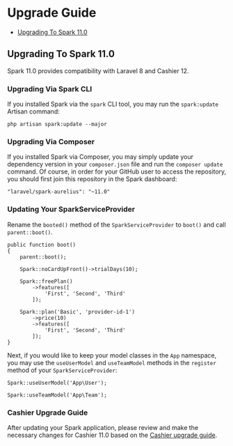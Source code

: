 # Upgrade Guide

- [Upgrading To Spark 11.0](#upgrade-spark-11.0)

<a name="upgrade-spark-11.0"></a>
## Upgrading To Spark 11.0

Spark 11.0 provides compatibility with Laravel 8 and Cashier 12.

### Upgrading Via Spark CLI

If you installed Spark via the `spark` CLI tool, you may run the `spark:update` Artisan command:

    php artisan spark:update --major

### Upgrading Via Composer

If you installed Spark via Composer, you may simply update your dependency version in your `composer.json` file and run the `composer update` command. Of course, in order for your GitHub user to access the repository, you should first join this repository in the Spark dashboard:

    "laravel/spark-aurelius": "~11.0"

### Updating Your SparkServiceProvider

Rename the `booted()` method of the `SparkServiceProvider` to `boot()` and call `parent::boot()`.

    public function boot()
    {
        parent::boot();

        Spark::noCardUpFront()->trialDays(10);

        Spark::freePlan()
            ->features([
                'First', 'Second', 'Third'
            ]);

        Spark::plan('Basic', 'provider-id-1')
            ->price(10)
            ->features([
                'First', 'Second', 'Third'
            ]);
    }

Next, if you would like to keep your model classes in the `App` namespace, you may use the `useUserModel` and `useTeamModel` methods in the `register` method of your `SparkServiceProvider`:

    Spark::useUserModel('App\User');

    Spark::useTeamModel('App\Team');

### Cashier Upgrade Guide

After updating your Spark application, please review and make the necessary changes for Cashier 11.0 based on the [Cashier upgrade guide](https://github.com/laravel/cashier/blob/12.x/UPGRADE.md).


